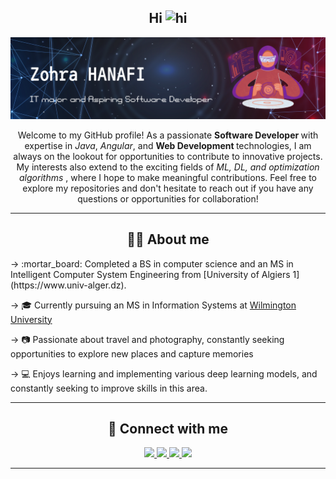 <h2 align="center">Hi <img src="https://user-images.githubusercontent.com/1303154/88677602-1635ba80-d120-11ea-84d8-d263ba5fc3c0.gif" width="28px" height="28px" alt="hi">
</h2>

<p align="center">
  <img src="assets/Zohra%20HANAFI.png" width="1920px"/>
</p>

<p align="center">Welcome to my GitHub profile! As a passionate <b>Software Developer </b> with expertise in <i>Java</i>, <i>Angular</i>, and <b> Web Development </b> technologies, I am always on the lookout for opportunities to contribute to innovative projects. My interests also extend to the exciting fields of <i>ML, DL, and optimization algorithms </i>, where I hope to make meaningful contributions. 
Feel free to explore my repositories and don't hesitate to reach out if you have any questions or opportunities for collaboration!
</p>

---
<h2 align="center"><b>🙋‍♀️ About me</b></h2>
→  :mortar_board: Completed a BS in computer science and an MS in Intelligent Computer System Engineering from [University of Algiers 1] (https://www.univ-alger.dz).

→ :mortar_board: Currently pursuing an MS in Information Systems at <a href ="https://www.wilmu.edu/">Wilmington University</a>

→ :camera: Passionate about travel and photography, constantly seeking opportunities to explore new places and capture memories

→ :computer: Enjoys learning and implementing various deep learning models, and constantly seeking to improve skills in this area.


---
<h2 align="center"><b>🤝 Connect with me</b></h2>

<p align="center">
  <a href="https://www.linkedin.com/in/zohra-hanafi/">
    <img src="https://img.shields.io/badge/-Zohra-0e76a8?style=flat&labelColor=0e76a8&logo=linkedin&logoColor=white">
  </a>
  <a href="https://twitter.com/zohrahnf">
    <img src="https://img.shields.io/badge/-@zohrahnf-1ca0f1?style=flat&labelColor=1ca0f1&logo=twitter&logoColor=white&link=https://twitter.com/zohrahnf">
  </a>
  <a href="https://www.instagram.com/bloomeflycode/">
    <img src="https://img.shields.io/badge/-@bloomeflycode-e84393?style=flat&labelColor=e84393&logo=instagram&logoColor=white">
  </a>
  <a href="mailto:zohrahanafi42@gmail.com">
    <img src="https://img.shields.io/badge/-zohrahanafi-c0392b?style=flat&labelColor=c0392b&logo=gmail&logoColor=white">
  </a>
</p>

----
